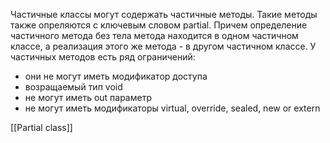 Частичные классы могут содержать частичные методы. Такие методы также опреляются с ключевым словом partial. Причем определение частичного метода без тела метода находится в одном частичном классе, а реализация этого же метода - в другом частичном классе.
У частичных методов есть ряд ограничений:
- они не могут иметь модификатор доступа
- возращаемый тип void
- не могут иметь out параметр
- не могут иметь модификаторы virtual, override, sealed, new or extern

[[Partial class]]